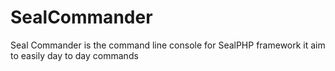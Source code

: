 # SealCommander
Seal Commander  is the command line console for SealPHP framework it aim to easily day to day commands 
